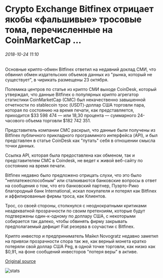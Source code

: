 # Crypto Exchange Bitfinex отрицает якобы «фальшивые» тросовые тома, перечисленные на CoinMarketCap ...

###### 2018-10-24 11:10

Основные крипто-обмен Bitfinex ответил на недавний доклад СМИ, что обвинил обмен издательских объемов данных из "рынка, который не существует", в чирикать размещены 23 октября.

Полемика центров по статье из крипто СМИ выходе CoinDesk, который утверждал, что данные Bitfinex о популярных крипто агрегатор статистики CoinMarketCap (CMC) был некачественно завышенной отчетности по stablecoin трос (USDT)-доллар США торговли пара, которая по состоянию на время печати, как представляется, приходится $33 598 474 — или 18,30 процента — суммарного 24-часового объема торговли $182 742 351.

Представитель компании CMC раскрыл, что данные были получены из Bitfinex публичного прикладного программного интерфейса (API), и был представлен в статье CoinDesk как "путать" себя в отношении смысла точки данных.

Ссылка API, которая была предоставлена как обменом, так и представителем CMC в Coindesk, не ведет к живой веб-сайту по состоянию на время печати.

Bitfinex недавно было предложено отрицать слухи, что это было "неплатежеспособным" или сталкиваются банковские вопросы в ответ на сообщения о том, что его банковский партнер, Пуэрто-Рико благородный банк International, искал покупателя и потерял как Bitfinex и аффилированные фирмы троса, как Клиентов.

Трос, со своей стороны, столкнулся с неоднократными критиками неадекватной прозрачности по своим претензиям, которые будут подтвержены один-к-одному по доллару США, с некоторыми собирается так далеко, чтобы обвинять фирму закрывать предполагаемый дефицит Fiat резерва в соучастии с Bitfinex.

Крипто инвестор и предприниматель Майкл Novogratz недавно заметил на привязи прозрачности спора так же, как верный монета кратко потеряли свой доллар США Peg, в одной точке торговли, как низко как $0,91, на фоне сообщений инвесторов "потеря веры" в активе.

[Original source](https://cointelegraph.com/news/crypto-exchange-bitfinex-denies-allegedly-fake-tether-volumes-listed-on-coinmarketcap)

![stats](https://c.statcounter.com/11760860/0/a89fa40b/1/ "stats")